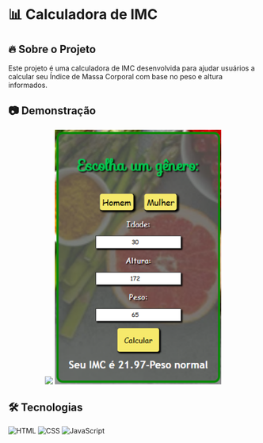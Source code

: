 # 📊 Calculadora de IMC  


## 🔥 Sobre o Projeto  
Este projeto é uma calculadora de IMC desenvolvida para ajudar usuários a calcular seu Índice de Massa Corporal com base no peso e altura informados.  

## 📷 Demonstração  
<p align="center" >
 
<img src="https://github.com/Flira07/Calculo-IMC/blob/main/Detalha%20da%20C%C3%A1lculadora.png" width="350">
<img src="Conclusão do detalhe da cálculadora.png" width="336">

</p>

## 🛠 Tecnologias  

 ![HTML](https://img.shields.io/badge/HTML5-E34F26?style=for-the-badge&logo=html5&logoColor=white)   ![CSS](https://img.shields.io/badge/CSS3-1572B6?style=for-the-badge&logo=css3&logoColor=white)   ![JavaScript](https://img.shields.io/badge/JavaScript-F7DF1E?style=for-the-badge&logo=javascript&logoColor=black)  


